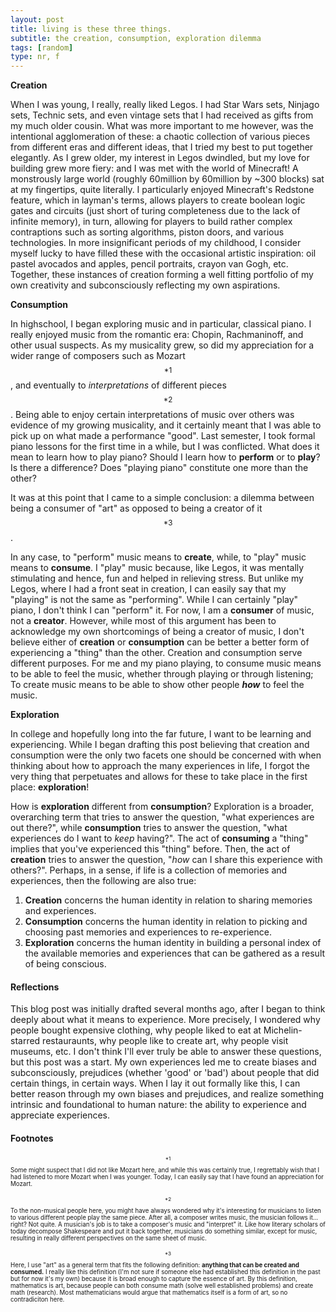 ```yaml
---
layout: post
title: living is these three things.
subtitle: the creation, consumption, exploration dilemma
tags: [random]
type: nr, f
---
```

**Creation**

When I was young, I really, really liked Legos. I had Star Wars sets, Ninjago sets, Technic sets, and even vintage sets that I had received as gifts from my much older cousin. What was more important to me however, was the intentional agglomeration of these: a chaotic collection of various pieces from different eras and different ideas, that I tried my best to put together elegantly. As I grew older, my interest in Legos dwindled, but my love for building grew more fiery: and I was met with the world of Minecraft! A monstrously large world (roughly 60million by 60million by ~300 blocks) sat at my fingertips, quite literally. I particularly enjoyed Minecraft's Redstone feature, which in layman's terms, allows players to create boolean logic gates and circuits (just short of turing completeness due to the lack of infinite memory), in turn, allowing for players to build rather complex contraptions such as sorting algorithms, piston doors, and various technologies. In more insignificant periods of my childhood, I consider myself lucky to have filled these with the occasional artistic inspiration: oil pastel avocados and apples, pencil portraits, crayon van Gogh, etc. Together, these instances of creation forming a well fitting portfolio of my own creativity and subconsciously reflecting my own aspirations.

**Consumption**

In highschool, I began exploring music and in particular, classical piano. I really enjoyed music from the romantic era: Chopin, Rachmaninoff, and other usual suspects. As my musicality grew, so did my appreciation for a wider range of composers such as Mozart$${}^{*1}$$, and eventually to *interpretations* of different pieces$${}^{*2}$$. Being able to enjoy certain interpretations of music over others was evidence of my growing musicality, and it certainly meant that I was able to pick up on what made a performance "good". Last semester, I took formal piano lessons for the first time in a while, but I was conflicted. What does it mean to learn how to play piano? Should I learn how to **perform** or to **play**? Is there a difference? Does "playing piano" constitute one more than the other? 

It was at this point that I came to a simple conclusion: a dilemma between being a consumer of "art" as opposed to being a creator of it$${}^{*3}$$. 

In any case, to "perform" music means to **create**, while, to "play" music means to **consume**. I "play" music because, like Legos, it was mentally stimulating and hence, fun and helped in relieving stress. But unlike my Legos, where I had a front seat in creation, I can easily say that my "playing" is not the same as "performing". While I can certainly "play" piano, I don't think I can "perform" it. For now, I am a **consumer** of music, not a **creator**. However, while most of this argument has been to acknowledge my own shortcomings of being a creator of music, I don't believe either of **creation** or **consumption** can be better a better form of experiencing a "thing" than the other. Creation and consumption serve different purposes. For me and my piano playing, to consume music means to be able to feel the music, whether through playing or through listening; To create music means to be able to show other people ***how*** to feel the music. 

**Exploration**

In college and hopefully long into the far future, I want to be learning and experiencing. While I began drafting this post believing that creation and consumption were the only two facets one should be concerned with when thinking about how to approach the many experiences in life, I forgot the very thing that perpetuates and allows for these to take place in the first place: **exploration**!

How is **exploration** different from **consumption**? Exploration is a broader, overarching term that tries to answer the question, "what experiences are out there?", while **consumption** tries to answer the question, "what experiences do I want to *keep* having?". The act of **consuming** a "thing" implies that you've experienced this "thing" before. Then, the act of **creation** tries to answer the question, "*how* can I share this experience with others?". Perhaps, in a sense, if life is a collection of memories and experiences, then the following are also true:
1. **Creation** concerns the human identity in relation to sharing memories and experiences.
2. **Consumption** concerns the human identity in relation to picking and choosing past memories and experiences to re-experience.
3. **Exploration** concerns the human identity in building a personal index of the available memories and experiences that can be gathered as a result of being conscious. 

#### Reflections
This blog post was initially drafted several months ago, after I began to think deeply about what it means to experience. More precisely, I wondered why people bought expensive clothing, why people liked to eat at Michelin-starred restauraunts, why people like to create art, why people visit museums, etc. I don't think I'll ever truly be able to answer these questions, but this post was a start. My own experiences led me to create biases and subconsciously, prejudices (whether 'good' or 'bad') about people that did certain things, in certain ways. When I lay it out formally like this, I can better reason through my own biases and prejudices, and realize something intrinsic and foundational to human nature: the ability to experience and appreciate experiences. 

#### Footnotes
<sub><sup>$${}^{*1}$$ Some might suspect that I did not like Mozart here, and while this was certainly true, I regrettably wish that I had listened to more Mozart when I was younger. Today, I can easily say that I have found an appreciation for Mozart. </sup></sub>

<sub><sup>$${}^{*2}$$ To the non-musical people here, you might have always wondered why it's interesting for musicians to listen to various different people play the same piece. After all, a composer writes music, the musician follows it... right? Not quite. A musician's job is to take a composer's music and "interpret" it. Like how literary scholars of today decompose Shakespeare and put it back together, musicians do something similar, except for music, resulting in really different perspectives on the same sheet of music. </sup></sub>

<sub><sup>$${}^{*3}$$ Here, I use "art" as a general term that fits the following definition: **anything that can be created and consumed.** I really like this definition (I'm not sure if someone else had established this definition in the past but for now it's my own) because it is broad enough to capture the essence of art. By this definition, mathematics is art, because people can both consume math (solve well established problems) and create math (research). Most mathematicians would argue that mathematics itself is a form of art, so no contradiciton here. </sup></sub>